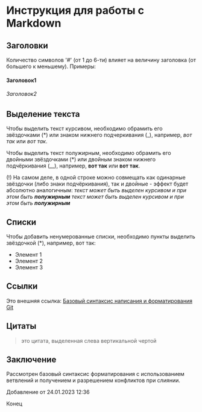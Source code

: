 # Инструкция для работы с Markdown

## Заголовки

Количество символов '#' (от 1 до 6-ти) влияет на величину заголовка (от большего к меньшему). Примеры:
#### Заголовок1
###### Заголовок2

## Выделение текста

Чтобы выделить текст курсивом, необходимо обрамить его звёздочками (*) или знаком нижнего подчеркивания (_), например,
*вот так* или _вот так_.

Чтобы выделить текст полужирным, необходимо обрамить его двойными звёздочками (*) или двойным знаком нижнего подчёркивания (__), например, 
**вот так** или __вот так__.

(!) На самом деле, в одной строке можно совмещать как одинарные звёздочки (либо знаки подчёркивания), так и двойные - эффект будет абсолютно аналогичным:
*текст может быть выделен курсивом и при этом быть **полужирным***
_текст может быть выделен курсивом и при этом быть __полужирным___

## Списки

Чтобы добавить ненумерованные списки, необходимо пункты выделить звёздочкой (*), например, вот так:
* Элемент 1
* Элемент 2
* Элемент 3


## Ссылки

Это внешняя ссылка:
[Базовый синтаксис написания и форматирования Git](https://docs.github.com/en/get-started/writing-on-github/getting-started-with-writing-and-formatting-on-github/basic-writing-and-formatting-syntax)

## Цитаты

>это цитата, выделенная слева вертикальной чертой

## Заключение

Рассмотрен базовый синтаксис форматирования с использованием ветвлений и получением и разрешением конфликтов при слиянии.

Добавление от 24.01.2023 12:36

Конец
